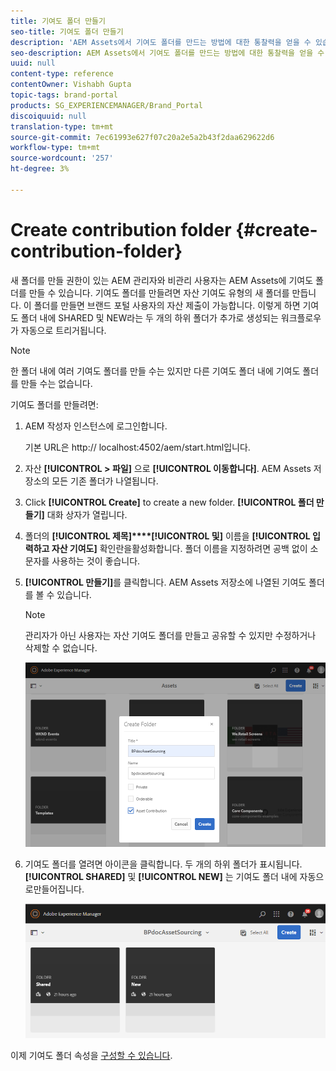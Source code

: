 ```yaml
---
title: 기여도 폴더 만들기
seo-title: 기여도 폴더 만들기
description: 'AEM Assets에서 기여도 폴더를 만드는 방법에 대한 통찰력을 얻을 수 있습니다. '
seo-description: AEM Assets에서 기여도 폴더를 만드는 방법에 대한 통찰력을 얻을 수 있습니다.
uuid: null
content-type: reference
contentOwner: Vishabh Gupta
topic-tags: brand-portal
products: SG_EXPERIENCEMANAGER/Brand_Portal
discoiquuid: null
translation-type: tm+mt
source-git-commit: 7ec61993e627f07c20a2e5a2b43f2daa629622d6
workflow-type: tm+mt
source-wordcount: '257'
ht-degree: 3%

---
```



# Create contribution folder {#create-contribution-folder}


새 폴더를 만들 권한이 있는 AEM 관리자와 비관리 사용자는 AEM Assets에 기여도 폴더를 만들 수 있습니다.
기여도 폴더를 만들려면 자산 기여도 유형의 새 폴더를 만듭니다. 이 폴더를 만들면 브랜드 포털 사용자의 자산 제출이 가능합니다.  이렇게 하면 기여도 폴더 내에 SHARED 및 NEW라는 두 개의 하위 폴더가 추가로 생성되는 워크플로우가 자동으로 트리거됩니다.

>[!NOTE]
>
>한 폴더 내에 여러 기여도 폴더를 만들 수는 있지만 다른 기여도 폴더 내에 기여도 폴더를 만들 수는 없습니다.


기여도 폴더를 만들려면:
1. AEM 작성자 인스턴스에 로그인합니다.

   기본 URL은 http:// localhost:4502/aem/start.html입니다.

1. 자산 **[!UICONTROL > 파일]** 으로 **[!UICONTROL 이동합니다]**. AEM Assets 저장소의 모든 기존 폴더가 나열됩니다.

1. Click **[!UICONTROL Create]** to create a new folder. **[!UICONTROL 폴더 만들기]** 대화 상자가 열립니다.

1. 폴더의 **[!UICONTROL 제목]****[!UICONTROL 및]** 이름을 **[!UICONTROL 입력하고 자산 기여도]** 확인란을활성화합니다.
폴더 이름을 지정하려면 공백 없이 소문자를 사용하는 것이 좋습니다.

1. **[!UICONTROL 만들기]**&#x200B;를 클릭합니다. AEM Assets 저장소에 나열된 기여도 폴더를 볼 수 있습니다.

   >[!NOTE]
   >
   >관리자가 아닌 사용자는 자산 기여도 폴더를 만들고 공유할 수 있지만 수정하거나 삭제할 수 없습니다.

   ![](assets/create-contribution-folder.png)

1. 기여도 폴더를 열려면 아이콘을 클릭합니다. 두 개의 하위 폴더가 표시됩니다.**[!UICONTROL SHARED]** 및 **[!UICONTROL NEW]** 는 기여도 폴더 내에 자동으로만들어집니다.

   ![](assets/contribution-folder.png)

이제 기여도 폴더 속성을 [구성할 수 있습니다](brand-portal-configure-contribution-folder-properties.md).


